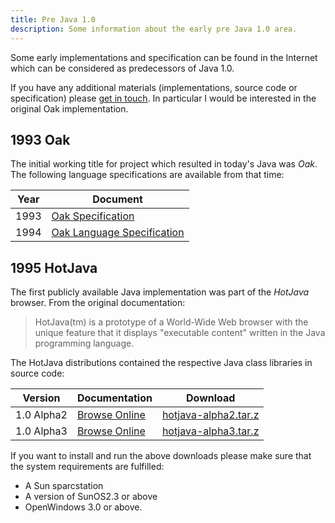 ```yaml
---
title: Pre Java 1.0
description: Some information about the early pre Java 1.0 area.
---
```


Some early implementations and specification can be found in the Internet which
can be considered as predecessors of Java 1.0.

If you have any additional materials (implementations, source code or specification)
please [get in touch](https://github.com/marchof/java-almanac/issues/new?title=Pre%20Java%201.0%20Resources).
In particular I would be interested in the original Oak implementation.

## 1993 Oak

The initial working title for project which resulted in today's Java was *Oak*.
The following language specifications are available from that time:

| Year | Document                                      |
| ---- | --------------------------------------------- |
| 1993 | [Oak Specification](oakspec1993.pdf)          |
| 1994 | [Oak Language Specification](oakspec1994.pdf) |

## 1995 HotJava

The first publicly available Java implementation was part of the *HotJava*
browser. From the original documentation:

> HotJava(tm) is a prototype of a World-Wide Web browser with the unique feature that it displays "executable content" written in the Java programming language.

The HotJava distributions contained the respective Java class libraries in source code:

| Version    | Documentation                    | Download                                     |
| ---------- | -------------------------------- | -------------------------------------------- |
| 1.0 Alpha2 | [Browse Online](hotjava-alpha2/) | [hotjava-alpha2.tar.z](hotjava-alpha2.tar.z) |
| 1.0 Alpha3 | [Browse Online](hotjava-alpha3/) | [hotjava-alpha3.tar.z](hotjava-alpha3.tar.z) |

If you want to install and run the above downloads please make sure that the system requirements are fulfilled:

* A Sun sparcstation
* A version of SunOS2.3 or above
* OpenWindows 3.0 or above.